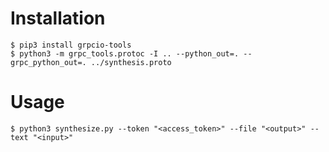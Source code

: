 # Installation

    $ pip3 install grpcio-tools
    $ python3 -m grpc_tools.protoc -I .. --python_out=. --grpc_python_out=. ../synthesis.proto

# Usage

    $ python3 synthesize.py --token "<access_token>" --file "<output>" --text "<input>"
